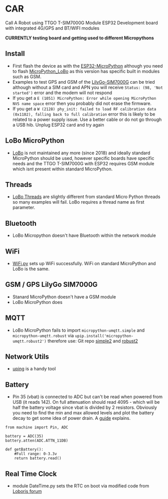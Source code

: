 # CAR
Call A Robot using TTGO T-SIM7000G Module ESP32 Development board with integrated 4G/GPS and BT/WIFI modules

**CURRENTLY testing board and getting used to different Micropythons**

## Install
 - First flash the device as with the [ESP32-MicroPython](https://github.com/18684092/ESP32-MicroPython) although you need to flash [MicroPython_LoBo](https://github.com/loboris/MicroPython_ESP32_psRAM_LoBo/wiki/firmwares) as this version has specific built in modules such as GSM.
 - Examples to test GPS and GSM of the [LilyGo-SIM7000G](https://github.com/Xinyuan-LilyGO/LilyGO-T-SIM7000G/tree/master/examples/MicroPython_LoBo) can be tried although without a SIM card and APN you will receive `Status: (98, 'Not started')` error and the modem will not respond
 - If you get a `E (1051) MicroPython: Error while opening MicroPython NVS name space` error then you probably did not erase the firmware.
 - If you get a `W (2128) phy_init: failed to load RF calibration data (0x1102), falling back to full calibration` error this is likely to be related to a power supply issue. Use a better cable or do not go through a USB hib. Unplug ESP32 card and try again

## LoBo MicroPython
- [LoBo](https://github.com/loboris/MicroPython_ESP32_psRAM_LoBo) is not maintained any more (since 2018) and ideally standard MicroPython should be used, however specific boards have specific needs and the TTGO T-SIM7000G with ESP32 requires GSM module which isnt present within standard MicroPython. 

## Threads
- [LoBo Threads](https://github.com/loboris/MicroPython_ESP32_psRAM_LoBo/wiki/thread) are slightly different from standard Micro Python threads so many examples will fail. LoBo requires a thread name as first parameter.

## Bluetooth
- LoBo Micropython doesn't have Bluetooth within the network module

## WiFi
- [WiFi.py](https://github.com/18684092/CAR/blob/main/modules/WiFi.py) sets up WiFi successfully. WiFi on standard MicroPython and LoBo is the same. 

## GSM / GPS LilyGo SIM7000G
- Stanard MicroPython doesn't have a GSM module
- LoBo MicroPython does

## MQTT
- LoBo MicroPython fails to import `micropython-umqtt.simple` and `micropython-umqtt.robust` via `upip.install('micropython-umqtt.robust2')` therefore use:
Git repo [simple2](https://github.com/fizista/micropython-umqtt.simple2) and
[robust2](https://github.com/fizista/micropython-umqtt.robust2)

## Network Utils
- [uping](https://gist.github.com/shawwwn/91cc8979e33e82af6d99ec34c38195fb) is a handy tool

## Battery
- Pin 35 (vbat) is connected to ADC but can't be read when powered from USB (it reads 142). On full attenuation should read 4095 - which will be half the battery voltage since vbat is divided by 2 resistors. Obviously you need to find the min and max allowed levels and plot the battery decay to get some idea of power drain. A [guide](https://randomnerdtutorials.com/esp32-esp8266-analog-readings-micropython/) explains.
```
from machine import Pin, ADC

battery = ADC(35)
battery.atten(ADC.ATTN_11DB)

def getBattery():
    #Full range: 0-3.3v
    return battery.read()
```

## Real Time Clock
- module DateTime.py sets the RTC on boot via modified code from [Loboris forum](https://loboris.eu/forum/showthread.php?tid=12)
 
